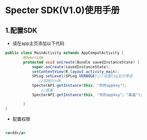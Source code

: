 # Specter SDK(V1.0)使用手册

## 1.配置SDK

* 请在app主页添加以下代码

```java
public class MainActivity extends AppCompatActivity {
    	@Override
    	protected void onCreate(Bundle savedInstanceState) {
        	super.onCreate(savedInstanceState);
        	setContentView(R.layout.activity_main);
        	SPLog.setLevel(SPLog.VERBOSE);//设置log显示等级
               //初始化sdk
        	SpecterAPI.getInstance(this, "你的appkey");
                //或者
            SpecterAPI.getInstance(this, "你的appkey"，"渠道");

    	}
}
```

* 配置权限


```XML

<a>dd</a>
	
```